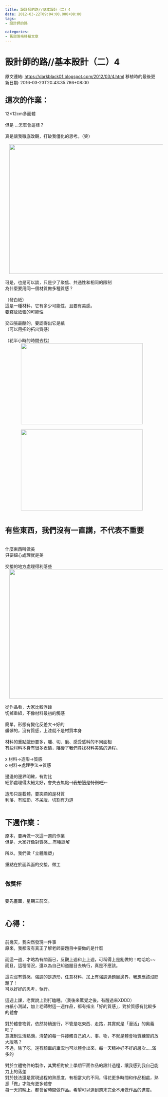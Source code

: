```yaml
---
title: 設計師的路//基本設計（二）4
date: 2012-03-22T09:04:00.000+08:00
tags: 
- 設計師的路

categories:
- 舊部落格移植文章
---
```


# 設計師的路//基本設計（二）4

原文連結: https://darkblack01.blogspot.com/2012/03/4.html
移植時的最後更新日期: 2016-03-23T20:43:35.786+08:00

<h2><span style="font-size: x-large;">這次的作業：</span></h2>12×12cm多面體<br /><br />但是 ...怎麼會這樣？<br /><br />真是讓我徹底改觀，打破我僵化的思考。（笑）<br /><br /><div class="separator" style="clear: both; text-align: center;"><a href="http://4.bp.blogspot.com/-wIIJpguHGxM/T3D0IoBPytI/AAAAAAAACb4/Xj17VZgJqWU/s1600/P3192242.JPG" imageanchor="1" style="margin-left: 1em; margin-right: 1em;"><img border="0" height="426" src="https://4.bp.blogspot.com/-wIIJpguHGxM/T3D0IoBPytI/AAAAAAAACb4/Xj17VZgJqWU/s640/P3192242.JPG" width="640" /></a></div><br />可是，也是可以談，只是少了聚焦、共通性和相同的限制<br />為什麼要用同一個材質做多種質感？<br /><br />（發白紙）<br /><a name='more'></a>這是一種材料，它有多少可能性，且要有美感。<br />要釋放紙張的可能性<br /><br />交四張最酷的，要認得出它是紙<br />（可以用拓的拓出質感）<br /><br />（花半小時的時間去找）<br /><div class="separator" style="clear: both; text-align: center;"><a href="http://1.bp.blogspot.com/-XPS3OPuicvU/T3D0DuaVdfI/AAAAAAAACbg/fpl1MWnEHyw/s1600/P3192265.JPG" imageanchor="1" style="margin-left: 1em; margin-right: 1em;"><img border="0" height="266" src="https://1.bp.blogspot.com/-XPS3OPuicvU/T3D0DuaVdfI/AAAAAAAACbg/fpl1MWnEHyw/s400/P3192265.JPG" width="400" /></a></div><br /><div class="separator" style="clear: both; text-align: center;"><a href="http://3.bp.blogspot.com/-Jsb2Bu0InXY/T3D0ESv756I/AAAAAAAACbw/QzWsdQXYf7w/s1600/P3192260.JPG" imageanchor="1" style="margin-left: 1em; margin-right: 1em;"><img border="0" height="266" src="https://3.bp.blogspot.com/-Jsb2Bu0InXY/T3D0ESv756I/AAAAAAAACbw/QzWsdQXYf7w/s400/P3192260.JPG" width="400" /></a></div><br /><h2><span style="font-size: x-large;">有些東西，我們沒有一直講，不代表不重要</span></h2><br />什麼東西叫做美<br />只要細心處理就是美<br /><br />交接的地方處理得利落些<br /><div class="separator" style="clear: both; text-align: center;"><a href="http://1.bp.blogspot.com/-INxSFySIJtg/T3D0D8lUEwI/AAAAAAAACbo/bNdhSMuOprA/s1600/P3192255.JPG" imageanchor="1" style="margin-left: 1em; margin-right: 1em;"><img border="0" height="425" src="https://1.bp.blogspot.com/-INxSFySIJtg/T3D0D8lUEwI/AAAAAAAACbo/bNdhSMuOprA/s640/P3192255.JPG" width="640" /></a></div><br />從作品看，大家比較浮躁<br />切掉重組，不像材料最初的觸感<br /><br />簡單，形態有變化反差大→好的<br />髒髒的，沒有質感，上漆就不是材質本身<br /><br />材料的重點戲份要多，雕、切、磨、感受感料的不同面相<br />有些材料本身有很多表情，阻礙了我們尋找材料美感的過程。<br /><br />x&nbsp;材料→造形→質感<br />o 材料→處理手法→質感<br /><br />邊邊的邊界明確，有對比<br />細節處理得太細太好，會失去焦點<strike>（我想這是特例吧）</strike><br /><br />造形只是載體，要突顯的是材質<br />利落、有細節、不呆版、切割有力道<br /><br /><h2><span style="font-size: x-large;">下週作業：</span></h2>原本，要再做一次這一週的作業<br />但是，大家好像對質感....有種誤解<br /><br />所以，我們做「立體雕塑」<br /><br />重點在於面與面的交接，做工<br /><br /><h3><span style="font-size: large;">做獎杯</span></h3><br />要先畫圖，星期三前交。<br /><br /><h2><span style="font-size: x-large;">心得：</span></h2><br />前幾天，我突然發現一件事<br />原來，我都沒有真正了解老師要題目中要做的是什麼<br /><br />而這一週，才略為有關而已，反觀上週和上上週，可稱得上是亂做的！哈哈哈~~<br />而且，這種情況，還以為自己知道題目去執行，真是不應該。<br /><br />這次沒有質感，強調的是造形，任意材料，加上有強調過題目邊界，我想應該沒問題了！<br />可以好好的思考，執行。<br /><br />這週上課，老實說上到打瞌睡。（我後來驚覺之後，有醒過來XDDD）<br />白紙小測試，加上老師對這一週作品，都有指出「好的質感」，對於質感有比較多的體會<br /><br />對於體會物質，依然持續進行，不管是吃東西、走路，其實就是「漫活」的奧義吧？<br />意識到生活點滴，清楚的每一件接觸自己的人、事、物，不就是體會物質練習的放大版嗎？<br />不過，除了吃，還有騎車的車況也可以體會出來，每一天精神好不好的層次.....滿多的<br /><br />對於立體物件的製作，其實相對於上學期平面作品的設計過程，讓我感到我自己能力上的落差<br />對於技法還是實現過程的熟悉度，有相當大的不同，得花更多時間和作品相處，熟悉「做」才能有更多體會<br />每一天的晚上，都會留時間做作品。希望可以達到週末完全不用做作品的進度。<br /><div><br /></div>
